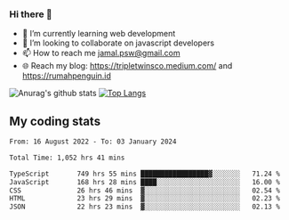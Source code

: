 ### Hi there 👋

<!--
**padepokanpenguin/padepokanpenguin** is a ✨ _special_ ✨ repository because its `README.md` (this file) appears on your GitHub profile.
-->

- 🌱 I’m currently learning  web development
- 👯 I’m looking to collaborate on javascript developers
- 📫 How to reach me jamal.psw@gmail.com
- 🌐 Reach my blog:
   https://tripletwinsco.medium.com/ and
   https://rumahpenguin.id

![Anurag's github stats](https://github-readme-stats.vercel.app/api?username=padepokanpenguin&count_private=true&disable_animations=false&show_icons=true&theme=default)
[![Top Langs](https://github-readme-stats.vercel.app/api/top-langs/?username=padepokanpenguin&theme=default&layout=compact)](https://github.com/padepokanpenguin)

## My coding stats

<!--START_SECTION:waka-->

```txt
From: 16 August 2022 - To: 03 January 2024

Total Time: 1,052 hrs 41 mins

TypeScript       749 hrs 55 mins █████████████████▓░░░░░░░   71.24 %
JavaScript       168 hrs 28 mins ████░░░░░░░░░░░░░░░░░░░░░   16.00 %
CSS              26 hrs 46 mins  ▓░░░░░░░░░░░░░░░░░░░░░░░░   02.54 %
HTML             23 hrs 29 mins  ▓░░░░░░░░░░░░░░░░░░░░░░░░   02.23 %
JSON             22 hrs 23 mins  ▓░░░░░░░░░░░░░░░░░░░░░░░░   02.13 %
```

<!--END_SECTION:waka-->


